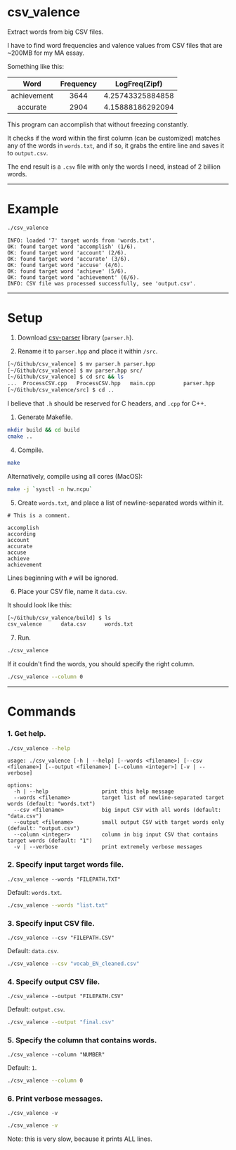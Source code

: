 # csv_valence
Extract words from big CSV files.

I have to find word frequencies and valence values from CSV files that are ~200MB for my MA essay.

Something like this:

|    Word     | Frequency |  LogFreq(Zipf)   |
| :---------: | :-------: | :--------------: |
| achievement |   3644    | 4.25743325884858 |
|  accurate   |   2904    | 4.15888186292094 |

This program can accomplish that without freezing constantly.

It checks if the word within the first column (can be customized) matches any of the words in `words.txt`, and if so, it grabs the entire line and saves it to `output.csv`.

The end result is a `.csv` file with only the words I need, instead of 2 billion words.


---


# Example

```bash
./csv_valence
```

```
INFO: loaded '7' target words from 'words.txt'.
OK: found target word 'accomplish' (1/6).
OK: found target word 'account' (2/6).
OK: found target word 'accurate' (3/6).
OK: found target word 'accuse' (4/6).
OK: found target word 'achieve' (5/6).
OK: found target word 'achievement' (6/6).
INFO: CSV file was processed successfully, see 'output.csv'.
```


---


# Setup

1. Download [csv-parser](https://github.com/AriaFallah/csv-parser) library (`parser.h`).

2. Rename it to `parser.hpp` and place it within `/src`.

```bash
[~/Github/csv_valence] $ mv parser.h parser.hpp
[~/Github/csv_valence] $ mv parser.hpp src/
[~/Github/csv_valence] $ cd src && ls
...  ProcessCSV.cpp   ProcessCSV.hpp   main.cpp         parser.hpp
[~/Github/csv_valence/src] $ cd ..
```

I believe that `.h` should be reserved for C headers, and `.cpp` for C++.

1. Generate Makefile.

```bash
mkdir build && cd build
cmake ..
```

4. Compile.

```bash
make
```


Alternatively, compile using all cores (MacOS):

```bash
make -j `sysctl -n hw.ncpu`
```

5. Create `words.txt`, and place a list of newline-separated words within it.

```
# This is a comment.

accomplish
according
account
accurate
accuse
achieve
achievement
```

Lines beginning with `#` will be ignored.

6. Place your CSV file, name it `data.csv`.

It should look like this:

```bash
[~/Github/csv_valence/build] $ ls
csv_valence      data.csv      words.txt
```

7. Run.

```bash
./csv_valence
```

If it couldn't find the words, you should specify the right column.

```bash
./csv_valence --column 0
```


---


# Commands

### 1. Get help.

```bash
./csv_valence --help
```

```
usage: ./csv_valence [-h | --help] [--words <filename>] [--csv <filename>] [--output <filename>] [--column <integer>] [-v | --verbose]

options:
  -h | --help                 print this help message
  --words <filename>          target list of newline-separated target words (default: "words.txt")
  --csv <filename>            big input CSV with all words (default: "data.csv")
  --output <filename>         small output CSV with target words only (default: "output.csv")
  --column <integer>          column in big input CSV that contains target words (default: "1")
  -v | --verbose              print extremely verbose messages
```

### 2. Specify input target words file.

`./csv_valence --words "FILEPATH.TXT"`

Default: `words.txt`.

```bash
./csv_valence --words "list.txt"
```

### 3. Specify input CSV file.

`./csv_valence --csv "FILEPATH.CSV"`

Default: `data.csv`.

```bash
./csv_valence --csv "vocab_EN_cleaned.csv"
```

### 4. Specify output CSV file.

`./csv_valence --output "FILEPATH.CSV"`

Default: `output.csv`.

```bash
./csv_valence --output "final.csv"
```

### 5. Specify the column that contains words.

`./csv_valence --column "NUMBER"`

Default: `1`.

```bash
./csv_valence --column 0
```

### 6. Print verbose messages.

`./csv_valence -v`

```bash
./csv_valence -v
```

Note: this is very slow, because it prints ALL lines.
